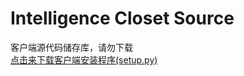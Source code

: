 # Intelligence Closet Source
客户端源代码储存库，请勿下载  
[点击来下载客户端安装程序(setup.py)](https://github.com/ccjjfdyqlhy/Intelligence_Closet_Software)
